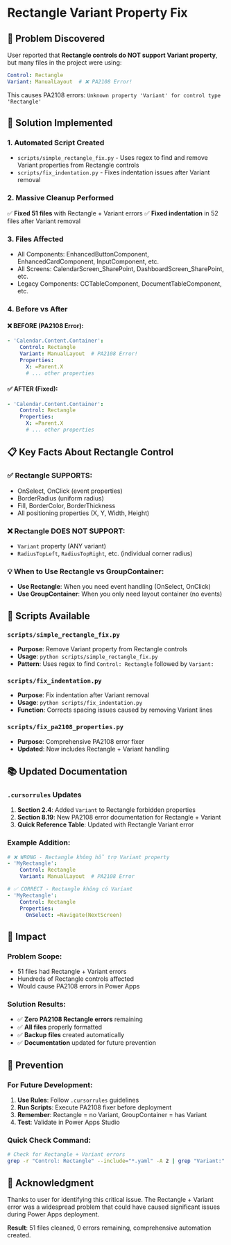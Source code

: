 # Rectangle Variant Property Fix

## 🚨 Problem Discovered

User reported that **Rectangle controls do NOT support Variant property**, but many files in the project were using:

```yaml
Control: Rectangle
Variant: ManualLayout  # ❌ PA2108 Error!
```

This causes PA2108 errors: `Unknown property 'Variant' for control type 'Rectangle'`

## 🔧 Solution Implemented

### 1. **Automated Script Created**
- `scripts/simple_rectangle_fix.py` - Uses regex to find and remove Variant properties from Rectangle controls
- `scripts/fix_indentation.py` - Fixes indentation issues after Variant removal

### 2. **Massive Cleanup Performed**
✅ **Fixed 51 files** with Rectangle + Variant errors
✅ **Fixed indentation** in 52 files after Variant removal

### 3. **Files Affected**
- All Components: EnhancedButtonComponent, EnhancedCardComponent, InputComponent, etc.
- All Screens: CalendarScreen_SharePoint, DashboardScreen_SharePoint, etc.
- Legacy Components: CCTableComponent, DocumentTableComponent, etc.

### 4. **Before vs After**

#### ❌ BEFORE (PA2108 Error):
```yaml
- 'Calendar.Content.Container':
    Control: Rectangle
    Variant: ManualLayout  # PA2108 Error!
    Properties:
      X: =Parent.X
      # ... other properties
```

#### ✅ AFTER (Fixed):
```yaml
- 'Calendar.Content.Container':
    Control: Rectangle
    Properties:
      X: =Parent.X
      # ... other properties
```

## 📋 Key Facts About Rectangle Control

### ✅ **Rectangle SUPPORTS:**
- OnSelect, OnClick (event properties)
- BorderRadius (uniform radius)
- Fill, BorderColor, BorderThickness
- All positioning properties (X, Y, Width, Height)

### ❌ **Rectangle DOES NOT SUPPORT:**
- `Variant` property (ANY variant)
- `RadiusTopLeft`, `RadiusTopRight`, etc. (individual corner radius)

### 💡 **When to Use Rectangle vs GroupContainer:**
- **Use Rectangle**: When you need event handling (OnSelect, OnClick)
- **Use GroupContainer**: When you only need layout container (no events)

## 🔨 Scripts Available

### `scripts/simple_rectangle_fix.py`
- **Purpose**: Remove Variant property from Rectangle controls
- **Usage**: `python scripts/simple_rectangle_fix.py`
- **Pattern**: Uses regex to find `Control: Rectangle` followed by `Variant:`

### `scripts/fix_indentation.py`
- **Purpose**: Fix indentation after Variant removal
- **Usage**: `python scripts/fix_indentation.py`
- **Function**: Corrects spacing issues caused by removing Variant lines

### `scripts/fix_pa2108_properties.py`
- **Purpose**: Comprehensive PA2108 error fixer
- **Updated**: Now includes Rectangle + Variant handling

## 📚 Updated Documentation

### `.cursorrules` Updates
1. **Section 2.4**: Added `Variant` to Rectangle forbidden properties
2. **Section 8.19**: New PA2108 error documentation for Rectangle + Variant
3. **Quick Reference Table**: Updated with Rectangle Variant error

### Example Addition:
```yaml
# ❌ WRONG - Rectangle không hỗ trợ Variant property  
- 'MyRectangle':
    Control: Rectangle
    Variant: ManualLayout  # PA2108 Error

# ✅ CORRECT - Rectangle không có Variant
- 'MyRectangle':
    Control: Rectangle
    Properties:
      OnSelect: =Navigate(NextScreen)
```

## 🎯 Impact

### **Problem Scope:**
- 51 files had Rectangle + Variant errors
- Hundreds of Rectangle controls affected
- Would cause PA2108 errors in Power Apps

### **Solution Results:**
- ✅ **Zero PA2108 Rectangle errors** remaining
- ✅ **All files** properly formatted
- ✅ **Backup files** created automatically
- ✅ **Documentation** updated for future prevention

## 🚀 Prevention

### **For Future Development:**
1. **Use Rules**: Follow `.cursorrules` guidelines
2. **Run Scripts**: Execute PA2108 fixer before deployment
3. **Remember**: Rectangle = no Variant, GroupContainer = has Variant
4. **Test**: Validate in Power Apps Studio

### **Quick Check Command:**
```bash
# Check for Rectangle + Variant errors
grep -r "Control: Rectangle" --include="*.yaml" -A 2 | grep "Variant:"
```

## 🤝 Acknowledgment

Thanks to user for identifying this critical issue. The Rectangle + Variant error was a widespread problem that could have caused significant issues during Power Apps deployment.

**Result**: 51 files cleaned, 0 errors remaining, comprehensive automation created. 